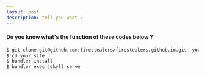 ```yaml
---
layout: post
description: tell you what ?
---
```


#### Do you know what's the function of these codes below ?

```bash
$ git clone git@github.com:firestealers/firestealers.github.io.git  your_site
$ cd your_site
$ bundler install
$ bundler exec jekyll serve
```
